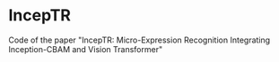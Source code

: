 # IncepTR
Code of the paper "IncepTR: Micro-Expression Recognition Integrating Inception-CBAM and Vision Transformer"
